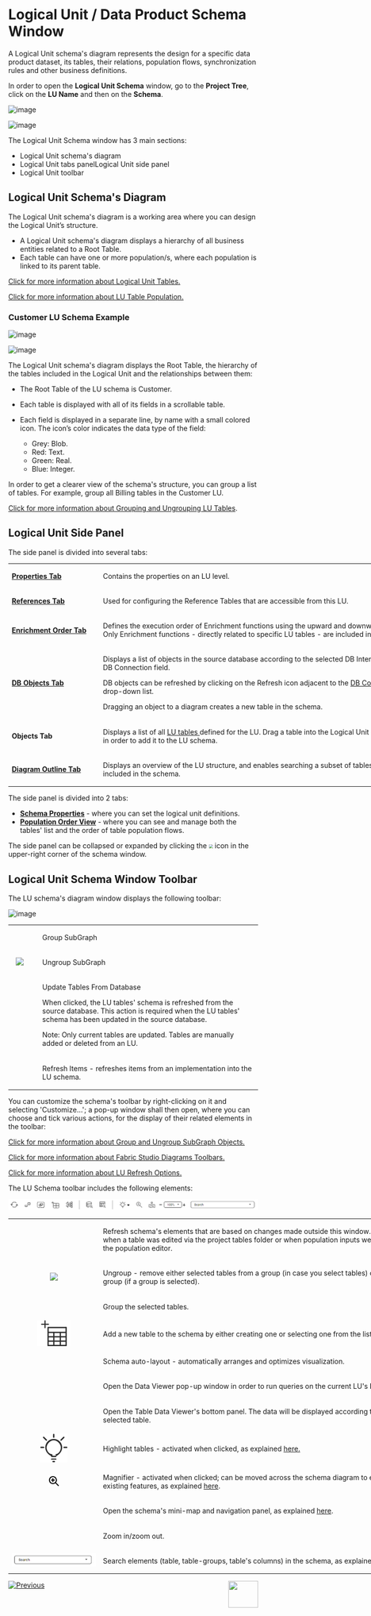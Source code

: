 # Logical Unit / Data Product Schema Window

A Logical Unit schema's diagram represents the design for a specific data product dataset, its tables, their relations, population flows, synchronization rules and other business definitions.  


In order to open the **Logical Unit Schema** window, go to the **Project Tree**, click on the **LU Name** and then on the **Schema**.

<studio>

![image](images/1.3_LU_Schema_WIndow.PNG)

</studio>

<web>

![image](images/web/03_lu_schema_window_H.png)

</web>

The Logical Unit Schema window has 3 main sections:
* Logical Unit schema's diagram
* <studio>Logical Unit tabs panel</studio><web>Logical Unit side panel</web>
* Logical Unit toolbar



## Logical Unit Schema's Diagram

The Logical Unit schema's diagram is a working area where you can design the Logical Unit’s structure. 
* A Logical Unit schema's diagram displays a hierarchy of all business entities related to a Root Table. 
* Each table can have one or more population/s, where each population is linked to its parent table.

[Click for more information about Logical Unit Tables.](/articles/06_LU_tables/01_LU_tables_overview.md)

[Click for more information about LU Table Population.](/articles/07_table_population/01_table_population_overview.md)

### Customer LU Schema Example 

<studio>

![image](images/1.4_LU_schema_example.png)

</studio>

<web>

![image](images/web/crm_h.png)

</web>

The Logical Unit schema's diagram displays the Root Table, the hierarchy of the tables included in the Logical Unit and the relationships between them:
* The Root Table of the LU schema is Customer. 

* Each table is displayed with all of its fields in a scrollable table.

<studio>

* Each field is displayed in a separate line, by name with a small colored icon. The icon’s color indicates the data type of the field:

    * Grey: Blob.
    * Red: Text.
    * Green: Real.
    * Blue: Integer.


</studio>

In order to get a clearer view of the schema's structure, you can group a list of tables. For example, group all Billing tables in the Customer LU.

[Click for more information about Grouping and Ungrouping LU Tables](/articles/03_logical_units/16_LU_schema_group_and_ungroup_tables.md).



## Logical Unit Side Panel

<studio>

The side panel is divided into several tabs:

<table style="width: 900px;">
<tbody>
<tr>
<td width="170pxl">
<p><a href="04_LU_properties.md"><strong>Properties Tab</strong></a></p>
</td>
<td width="630pxl">
<p>Contains the properties on an LU level.</p>
</td>
</tr>
<tr>
<td style="width: 119px;">
<p><strong><a href="15_LU_schema_edit_reference_tab.md">References Tab</a></strong></p>
</td>
<td style="width: 414px;">
<p>Used for configuring the Reference Tables that are accessible from this LU.</p>
</td>
</tr>
<tr>
<td style="width: 119px;">
<p><a href="14_edit%20enrichment%20order.md"><strong>Enrichment Order Tab</strong></a></p>
</td>
<td style="width: 414px;">
<p>Defines the execution order of Enrichment functions using the upward and downward arrows. Only Enrichment functions - directly related to specific LU tables - are included in the display.</p>
</td>
</tr>
<tr>
<td style="width: 119px;">
<p><a href="/articles/05_DB_interfaces/03_DB_interfaces_overview.md"><strong>DB Objects Tab</strong></a></p>
</td>
<td style="width: 414px;">
<p>Displays a list of objects in the source database according to the selected DB Interface in the DB Connection field.</p>
<p>DB objects can be refreshed by clicking on the Refresh icon adjacent to the <a href="/articles/05_DB_interfaces/04_creating_a_new_database_interface.md">DB Connection</a> drop-down list.</p>
<p>Dragging an object to a diagram creates a new table in the schema. &nbsp;</p>
</td>
</tr>
<tr>
<td style="width: 119px;">
<p><strong>Objects Tab</strong></p>
</td>
<td style="width: 414px;">
<p>Displays a list of all <a href="/articles/06_LU_tables/01_LU_tables_overview.md">LU tables </a> defined for the LU. Drag a table into the Logical Unit diagram area in order to add it to the LU schema.</p>
</td>
</tr>
<tr>
<td style="width: 119px;">
<p><strong><a href="/articles/12_LU_navigation/01_Navigating_an_LU_schema.md#how-do-i-use-the-diagram-outline">Diagram Outline Tab</a></strong></p>
</td>
<td style="width: 414px;">
<p>Displays an overview of the LU structure, and enables searching a subset of tables that is included in the schema.</p>
</td>
</tr>
</tbody>
</table>

</studio>

<web>

The side panel is divided into 2 tabs:

* **[Schema Properties](04_LU_properties.md)** - where you can set the logical unit definitions.
* **[Population Order View](19_LU_population_order_view.md)** - where you can see and manage both the tables' list and the order of table population flows.



The side panel can be collapsed or expanded by clicking the <img src="images/web/show_properties.PNG" style="zoom:50%;" /> icon in the upper-right corner of the schema window.

</web>

## Logical Unit Schema Window Toolbar
<studio>

The LU schema's diagram window displays the following toolbar:

![image](images/1.3_LU_window_icons.png)



<table>
<tbody>
<tr>
<td width="60">&nbsp; <img src="images/1.3_logical_unit_schema_window_table_icon_1.png" alt="" /></td>
<td width="557">
<p>Group SubGraph</p>
</td>
</tr>
<tr>
<td width="60">&nbsp; <img src="images/1.3_logical_unit_schema_window_table_icon_2.png"/></td>
<td width="557">
<p>Ungroup SubGraph</p>
</td>
</tr>
<tr>
<td width="60">&nbsp;<img src="images/1.3_logical_unit_schema_window_table_icon_3.png" alt="" /></td>
<td width="557">
<p>Update Tables From Database</p>
<p>When clicked, the LU tables' schema is refreshed from the source database. This action is required when the LU tables' schema has been updated in the source database.</p>
<p>Note: Only current tables are updated. Tables are manually added or deleted from an LU.</p>
</td>
</tr>
<tr>
<td width="60">&nbsp; <img src="images/1.3_logical_unit_schema_window_table_icon_4.png" alt="" </td>
<td width="557">
<p>Refresh Items - refreshes items from an implementation into the LU schema.</p>
</td>
</tr>
</tbody>
</table>

You can customize the schema's toolbar by right-clicking on it and selecting 'Customize...'; a pop-up window shall then open, where you can choose and tick various actions, for the display of their related elements in the toolbar:

[Click for more information about Group and Ungroup SubGraph Objects.](/articles/03_logical_units/16_LU_schema_group_and_ungroup_tables.md)

[Click for more information about Fabric Studio Diagrams Toolbars.](/articles/04_fabric_studio/03_diagram_and_toolbars.md)

[Click for more information about LU Refresh Options.](/articles/03_logical_units/18_LU_schema_refresh_LU_options.md)

</studio>

<web>

The LU Schema toolbar includes the following elements:

![image](images/web/schema_toolbar.png)

<table style="width: 900px;">
<tbody>
<tr>
<td style="text-align: center;" width="170pxl"><img src="images/web/refresh.png" alt="" /></td>
<td width="630pxl">
<p>Refresh schema's elements that are based on changes made outside this window. For example, when a table was edited via the project tables folder or when population inputs were updated in the population editor.</p>
</td>
</tr>
<tr>
<td style="text-align: center;" width="170pxl"><img src="images/web/ungroup.svg" /></td>
<td width="630pxl">
<p>Ungroup - remove either selected tables from a group (in case you select tables) or an entire group (if a group is selected).</p>
</td>
</tr>
<tr>
<td style="text-align: center;" width="170pxl"><img src="images/web/group.svg" alt="" /></td>
<td width="630pxl">
<p>Group the selected tables.</p>
</td>
</tr>
<tr>
<td style="text-align: center;" width="170pxl"><img src="images/web/new-table.svg" alt="" /></td>
<td width="630pxl">
<p>Add a new table to the schema by either creating one or selecting one from the list.</p>
</td>
</tr>
<tr>
<td style="text-align: center;" width="170pxl"><img src="images/web/auto-layout.svg" alt="" /></td>
<td width="630pxl">
<p>Schema auto-layout - automatically arranges and optimizes visualization.</p>
</td>
</tr>
<tr>
<td style="text-align: center;" width="170pxl"><img src="images/web/schema_data_viewer.png" alt="" /></td>
<td width="630pxl">
<p>Open the Data Viewer pop-up window in order to run queries on the current LU's IIDs.</p>
</td>
</tr>
<tr>
<td style="text-align: center;" width="170pxl"><img src="images/web/data-viewer.svg" alt="" /></td>
<td width="630pxl">
<p>Open the Table Data Viewer's bottom panel. The data will be displayed according to the selected table.</p>
</td>
</tr>
<tr>
<td style="text-align: center;" width="170pxl"><img src="images/web/light-off.svg" alt="" /></td>
<td width="630pxl">
<p>Highlight tables - activated when clicked, as explained <a href="/articles/03_logical_units/20_LU_highlight_tables.md">here.</a></p>
</td>
</tr>
<tr>
<td style="text-align: center;" width="170pxl"><img src="images/web/magnifier1.png" alt="" /></td>
<td width="630pxl">
<p>Magnifier - activated when clicked; can be moved across the schema diagram to enlarge existing features, as explained <a href="/articles/03_logical_units/21_big_schema_productivity_tips.md#magnifier">here</a>.</p>
</td>
</tr>
<tr>
<td style="text-align: center;" width="170pxl"><img src="images/web/mini-map-off.svg" alt="" /></td>
<td width="630pxl">
<p>Open the schema's mini-map and navigation panel, as explained <a href="/articles/03_logical_units/21_big_schema_productivity_tips.md#navigation-mini-map">here</a>.</p>
</td>
</tr>
<tr>
<td style="text-align: center;" width="170pxl"><img src="images/web/schema_zoom_in_out.png" alt="" /></td>
<td width="630pxl">
<p>Zoom in/zoom out.</p>
</td>
</tr>
<tr>
<td style="text-align: center;" width="170pxl"><img src="images/web/schema_search_table_or_group.png" alt="" /></td>
<td width="630pxl">
<p>Search elements (table, table-groups, table's columns) in the schema, as explained <a href="/articles/03_logical_units/21_big_schema_productivity_tips.md#schema-search">here</a>.</p>
</td>
</tr>
</tbody>
</table>



</web>



[![Previous](/articles/images/Previous.png)](02_create_a_logical_unit_flow.md)[<img align="right" width="60" height="54" src="/articles/images/Next.png">](04_LU_properties.md)
